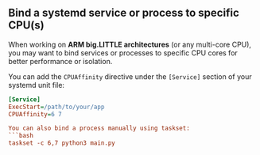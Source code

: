 ## Bind a systemd service or process to specific CPU(s)

When working on **ARM big.LITTLE architectures** (or any multi-core CPU), you may want to bind services or processes to specific CPU cores for better performance or isolation.

You can add the `CPUAffinity` directive under the `[Service]` section of your systemd unit file:

```ini
[Service]
ExecStart=/path/to/your/app
CPUAffinity=6 7

You can also bind a process manually using taskset:
```bash
taskset -c 6,7 python3 main.py
